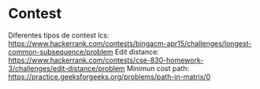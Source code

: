 # Contest
Diferentes tipos de contest
lcs: https://www.hackerrank.com/contests/bingacm-apr15/challenges/longest-common-subsequence/problem
Edit distance: https://www.hackerrank.com/contests/cse-830-homework-3/challenges/edit-distance/problem
Minimun cost path: https://practice.geeksforgeeks.org/problems/path-in-matrix/0
